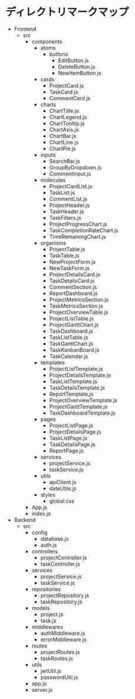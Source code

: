 # ディレクトリマークマップ

- Frontend
  - src
    - components
      - atoms
        - buttons
          - EditButton.js
          - DeleteButton.js
          - NewItemButton.js
      - cards
        - ProjectCard.js
        - TaskCard.js
        - CommentCard.js
      - charts
        - ChartTitle.js
        - ChartLegend.js
        - ChartTooltip.js
        - ChartAxis.js
        - ChartBar.js
        - ChartLine.js
        - ChartPie.js
      - inputs
        - SearchBar.js
        - GroupByDropdown.js
        - CommentInput.js
      - molecules
        - ProjectCardList.js
        - TaskList.js
        - CommentList.js
        - ProjectHeader.js
        - TaskHeader.js
        - TaskFilters.js
        - ProjectProgressChart.js
        - TaskCompletionRateChart.js
        - TimeRemainingChart.js
      - organisms
        - ProjectTable.js
        - TaskTable.js
        - NewProjectForm.js
        - NewTaskForm.js
        - ProjectDetailsCard.js
        - TaskDetailsCard.js
        - CommentSection.js
        - ReportDashboard.js
        - ProjectMetricsSection.js
        - TaskMetricsSection.js
        - ProjectOverviewTable.js
        - ProjectListTable.js
        - ProjectGanttChart.js
        - TaskDashboard.js
        - TaskListTable.js
        - TaskGanttChart.js
        - TaskKanbanBoard.js
        - TaskCalendar.js
      - templates
        - ProjectListTemplate.js
        - ProjectDetailsTemplate.js
        - TaskListTemplate.js
        - TaskDetailsTemplate.js
        - ReportTemplate.js
        - ProjectOverviewTemplate.js
        - ProjectGanttTemplate.js
        - TaskDashboardTemplate.js
      - pages
        - ProjectListPage.js
        - ProjectDetailsPage.js
        - TaskListPage.js
        - TaskDetailsPage.js
        - ReportPage.js
      - services
        - projectService.js
        - taskService.js
      - utils
        - apiClient.js
        - dateUtils.js
      - styles
        - global.css
    - App.js
    - index.js
- Backend
  - src
    - config
      - database.js
      - auth.js
    - controllers
      - projectController.js
      - taskController.js
    - services
      - projectService.js
      - taskService.js
    - repositories
      - projectRepository.js
      - taskRepository.js
    - models
      - project.js
      - task.js
    - middlewares
      - authMiddleware.js
      - errorMiddleware.js
    - routes
      - projectRoutes.js
      - taskRoutes.js
    - utils
      - jwtUtil.js
      - passwordUtil.js
    - app.js
    - server.js
